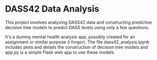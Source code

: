 # DASS42 Data Analysis

This project involves analyzing DASS42 data and constructing predictive decision tree models to predict DASS levels using only a few questions. 

It's a dummy mental health analysis app, possibly created for an assignment or similar purpose (i forgor). The file dass42_analysis.ipynb includes plots and details the construction of decision tree models and app.py is a simple Flask web app to use these models.

